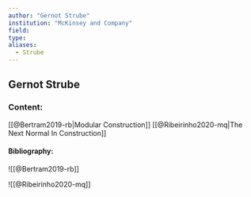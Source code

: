 ```yaml
---
author: "Gernot Strube"
institution: "McKinsey and Company"
field:
type:
aliases:
  - Strube
---
```


## Gernot Strube

### Content:
[[@Bertram2019-rb|Modular Construction]]
[[@Ribeirinho2020-mq|The Next Normal In Construction]]

#### Bibliography:

![[@Bertram2019-rb]]

![[@Ribeirinho2020-mq]]